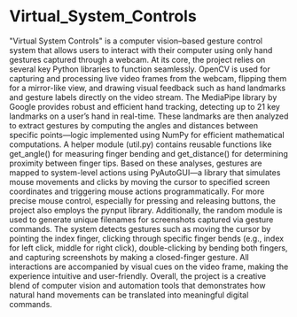 # Virtual_System_Controls
"Virtual System Controls" is a computer vision–based gesture control system that allows users to interact with their computer using only hand gestures captured through a webcam. At its core, the project relies on several key Python libraries to function seamlessly. OpenCV is used for capturing and processing live video frames from the webcam, flipping them for a mirror-like view, and drawing visual feedback such as hand landmarks and gesture labels directly on the video stream. The MediaPipe library by Google provides robust and efficient hand tracking, detecting up to 21 key landmarks on a user’s hand in real-time. These landmarks are then analyzed to extract gestures by computing the angles and distances between specific points—logic implemented using NumPy for efficient mathematical computations. A helper module (util.py) contains reusable functions like get_angle() for measuring finger bending and get_distance() for determining proximity between finger tips. Based on these analyses, gestures are mapped to system-level actions using PyAutoGUI—a library that simulates mouse movements and clicks by moving the cursor to specified screen coordinates and triggering mouse actions programmatically. For more precise mouse control, especially for pressing and releasing buttons, the project also employs the pynput library. Additionally, the random module is used to generate unique filenames for screenshots captured via gesture commands. The system detects gestures such as moving the cursor by pointing the index finger, clicking through specific finger bends (e.g., index for left click, middle for right click), double-clicking by bending both fingers, and capturing screenshots by making a closed-finger gesture. All interactions are accompanied by visual cues on the video frame, making the experience intuitive and user-friendly. Overall, the project is a creative blend of computer vision and automation tools that demonstrates how natural hand movements can be translated into meaningful digital commands.
